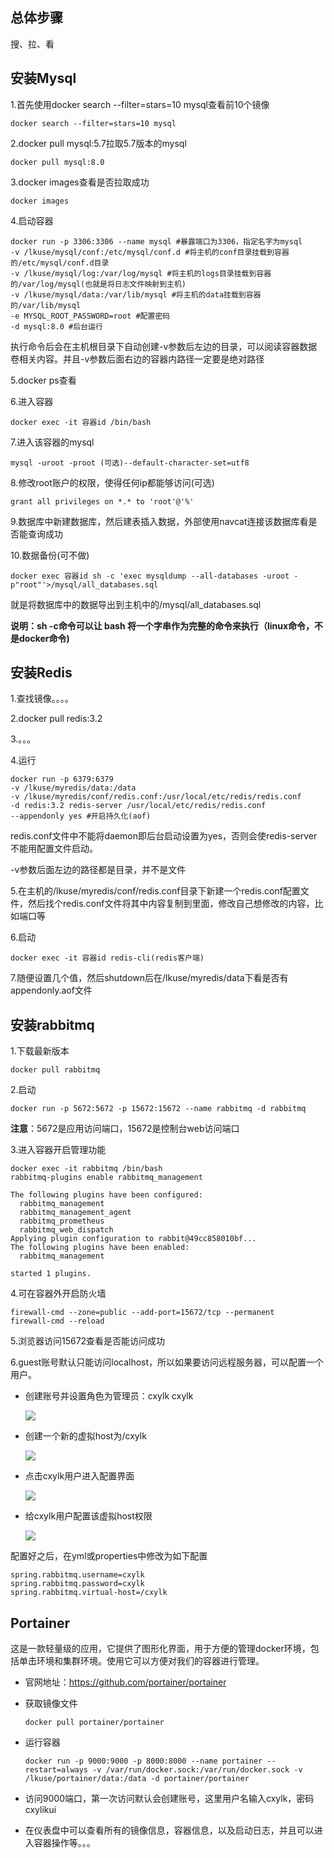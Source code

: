 ## 总体步骤

搜、拉、看

## 安装Mysql

1.首先使用docker search --filter=stars=10 mysql查看前10个镜像

~~~shell
docker search --filter=stars=10 mysql
~~~

2.docker pull mysql:5.7拉取5.7版本的mysql

~~~shell
docker pull mysql:8.0
~~~

3.docker images查看是否拉取成功

~~~shell
docker images
~~~

4.启动容器

~~~shell
docker run -p 3306:3306 --name mysql #暴露端口为3306，指定名字为mysql
-v /lkuse/mysql/conf:/etc/mysql/conf.d #将主机的conf目录挂载到容器的/etc/mysql/conf.d目录
-v /lkuse/mysql/log:/var/log/mysql #将主机的logs目录挂载到容器的/var/log/mysql(也就是将日志文件映射到主机)
-v /lkuse/mysql/data:/var/lib/mysql #将主机的data挂载到容器的/var/lib/mysql
-e MYSQL_ROOT_PASSWORD=root #配置密码
-d mysql:8.0 #后台运行
~~~

执行命令后会在主机根目录下自动创建-v参数后左边的目录，可以阅读容器数据卷相关内容。并且-v参数后面右边的容器内路径一定要是绝对路径

5.docker ps查看

6.进入容器

~~~shell
docker exec -it 容器id /bin/bash
~~~

7.进入该容器的mysql

~~~shell
mysql -uroot -proot (可选)--default-character-set=utf8
~~~

8.修改root账户的权限，使得任何ip都能够访问(可选)

~~~shell
grant all privileges on *.* to 'root'@'%'
~~~



9.数据库中新建数据库，然后建表插入数据，外部使用navcat连接该数据库看是否能查询成功

10.数据备份(可不做)

~~~shell
docker exec 容器id sh -c 'exec mysqldump --all-databases -uroot -p"root"'>/mysql/all_databases.sql
~~~

就是将数据库中的数据导出到主机中的/mysql/all_databases.sql

**说明：sh -c命令可以让 bash 将一个字串作为完整的命令来执行（linux命令，不是docker命令)**

## 安装Redis

1.查找镜像。。。。

2.docker pull redis:3.2

3.。。。

4.运行

~~~shell
docker run -p 6379:6379 
-v /lkuse/myredis/data:/data 
-v /lkuse/myredis/conf/redis.conf:/usr/local/etc/redis/redis.conf 
-d redis:3.2 redis-server /usr/local/etc/redis/redis.conf 
--appendonly yes #开启持久化(aof)
~~~

redis.conf文件中不能将daemon即后台启动设置为yes，否则会使redis-server不能用配置文件启动。

-v参数后面左边的路径都是目录，并不是文件

5.在主机的/lkuse/myredis/conf/redis.conf目录下新建一个redis.conf配置文件，然后找个redis.conf文件将其中内容复制到里面，修改自己想修改的内容，比如端口等

6.启动

~~~shell
docker exec -it 容器id redis-cli(redis客户端)
~~~

7.随便设置几个值，然后shutdown后在/lkuse/myredis/data下看是否有appendonly.aof文件

## 安装rabbitmq

1.下载最新版本

~~~shell
docker pull rabbitmq
~~~

2.启动

~~~shell
docker run -p 5672:5672 -p 15672:15672 --name rabbitmq -d rabbitmq
~~~

**注意**：5672是应用访问端口，15672是控制台web访问端口

3.进入容器开启管理功能

~~~shell
docker exec -it rabbitmq /bin/bash
rabbitmq-plugins enable rabbitmq_management

The following plugins have been configured:
  rabbitmq_management
  rabbitmq_management_agent
  rabbitmq_prometheus
  rabbitmq_web_dispatch
Applying plugin configuration to rabbit@49cc858010bf...
The following plugins have been enabled:
  rabbitmq_management

started 1 plugins.
~~~

4.可在容器外开启防火墙

~~~shell
firewall-cmd --zone=public --add-port=15672/tcp --permanent
firewall-cmd --reload
~~~

5.浏览器访问15672查看是否能访问成功

6.guest账号默认只能访问localhost，所以如果要访问远程服务器，可以配置一个用户。

* 创建账号并设置角色为管理员：cxylk cxylk

  ![](https://s3.ax1x.com/2021/02/09/yaoPII.png)

* 创建一个新的虚拟host为/cxylk

  ![](https://s3.ax1x.com/2021/02/09/yaokJP.png)

* 点击cxylk用户进入配置界面

  ![](https://s3.ax1x.com/2021/02/09/yaoesg.png)

* 给cxylk用户配置该虚拟host权限

  ![](https://s3.ax1x.com/2021/02/09/yaouZj.png)

配置好之后，在yml或properties中修改为如下配置

~~~properties
spring.rabbitmq.username=cxylk
spring.rabbitmq.password=cxylk
spring.rabbitmq.virtual-host=/cxylk
~~~

## Portainer

这是一款轻量级的应用，它提供了图形化界面，用于方便的管理docker环境，包括单击环境和集群环境。使用它可以方便对我们的容器进行管理。

* 官网地址：https://github.com/portainer/portainer

* 获取镜像文件

  ~~~shell
  docker pull portainer/portainer
  ~~~

* 运行容器

  ~~~shell
  docker run -p 9000:9000 -p 8000:8000 --name portainer --restart=always -v /var/run/docker.sock:/var/run/docker.sock -v /lkuse/portainer/data:/data -d portainer/portainer
  ~~~

* 访问9000端口，第一次访问默认会创建账号，这里用户名输入cxylk，密码cxylikui

* 在仪表盘中可以查看所有的镜像信息，容器信息，以及启动日志，并且可以进入容器操作等。。。